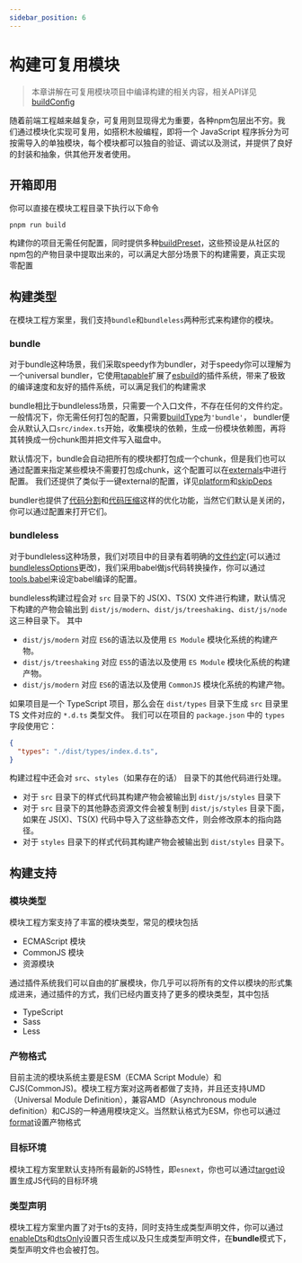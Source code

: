 ```yaml
---
sidebar_position: 6
---
```


# 构建可复用模块
> 本章讲解在可复用模块项目中编译构建的相关内容，相关API详见[buildConfig](/docs/apis/config/output/build-config/build-type)

随着前端工程越来越复杂，可复用则显现得尤为重要，各种npm包层出不穷。我们通过模块化实现可复用，如搭积木般编程，即将一个 JavaScript 程序拆分为可按需导入的单独模块，每个模块都可以独自的验证、调试以及测试，并提供了良好的封装和抽象，供其他开发者使用。


## 开箱即用
你可以直接在模块工程目录下执行以下命令
```
pnpm run build
```
构建你的项目无需任何配置，同时提供多种[buildPreset](/docs/apis/config/output/build-preset)，这些预设是从社区的npm包的产物目录中提取出来的，可以满足大部分场景下的构建需要，真正实现零配置

## 构建类型
在模块工程方案里，我们支持`bundle`和`bundleless`两种形式来构建你的模块。

### bundle
对于bundle这种场景，我们采取speedy作为bundler，对于speedy你可以理解为一个universal bundler，它使用[tapable](https://github.com/webpack/tapable)扩展了[esbuild](https://github.com/evanw/esbuild)的插件系统，带来了极致的编译速度和友好的插件系统，可以满足我们的构建需求

bundle相比于bundleless场景，只需要一个入口文件，不存在任何的文件约定。
一般情况下，你无需任何打包的配置，只需要[buildType]((/docs/apis/config/output/build-config/build-type))为`'bundle'`，
bundler便会从默认入口`src/index.ts`开始，收集模块的依赖，生成一份模块依赖图，再将其转换成一份chunk图并把文件写入磁盘中。

默认情况下，bundle会自动把所有的模块都打包成一个chunk，但是我们也可以通过配置来指定某些模块不需要打包成chunk，这个配置可以在[externals](/docs/apis/config/output/build-config/bundle-options#externals)中进行配置。
我们还提供了类似于一键external的配置，详见[platform](/docs/apis/config/output/build-config/bundle-options#platform)和[skipDeps]((/docs/apis/config/output/build-config/bundle-options#skipDeps))

bundler也提供了[代码分割](/docs/apis/config/output/build-config/bundle-options#splitting)和[代码压缩](/docs/apis/config/output/build-config/bundle-options#minify)这样的优化功能，当然它们默认是关闭的，你可以通过配置来打开它们。

### bundleless

对于bundleless这种场景，我们对项目中的目录有着明确的[文件约定](http://localhost:3000/docs/apis/hooks/module/src/)(可以通过[bundlelessOptions](/docs/apis/config/output/build-config/bundleless-options)更改)，我们采用babel做js代码转换操作，你可以通过[tools.babel](/docs/apis/config/tools/babel)来设定babel编译的配置。

bundleless构建过程会对 `src` 目录下的 JS(X)、TS(X) 文件进行构建，默认情况下构建的产物会输出到 `dist/js/modern`、`dist/js/treeshaking`、`dist/js/node` 这三种目录下。
其中
- `dist/js/modern` 对应 `ES6`的语法以及使用 `ES Module` 模块化系统的构建产物。
- `dist/js/treeshaking` 对应 `ES5`的语法以及使用 `ES Module` 模块化系统的构建产物。
- `dist/js/modern` 对应 `ES6`的语法以及使用 `CommonJS` 模块化系统的构建产物。


如果项目是一个 TypeScript 项目，那么会在 `dist/types` 目录下生成 `src` 目录里 TS 文件对应的 `*.d.ts` 类型文件。
我们可以在项目的 `package.json` 中的 `types` 字段使用它：

```json
{
  "types": "./dist/types/index.d.ts",
}
```

构建过程中还会对 `src`、`styles`（如果存在的话） 目录下的其他代码进行处理。
- 对于 `src` 目录下的样式代码其构建产物会被输出到 `dist/js/styles` 目录下
- 对于 `src` 目录下的其他静态资源文件会被复制到 `dist/js/styles` 目录下面，如果在 JS(X)、TS(X) 代码中导入了这些静态文件，则会修改原本的指向路径。
- 对于 `styles` 目录下的样式代码其构建产物会被输出到 `dist/styles` 目录下。


## 构建支持
### 模块类型

模块工程方案支持了丰富的模块类型，常见的模块包括
- ECMAScript 模块
- CommonJS 模块
- 资源模块

通过插件系统我们可以自由的扩展模块，你几乎可以将所有的文件以模块的形式集成进来，通过插件的方式，我们已经内置支持了更多的模块类型，其中包括
- TypeScript
- Sass
- Less

### 产物格式
目前主流的模块系统主要是ESM（ECMA Script Module）和CJS(CommonJS)。模块工程方案对这两者都做了支持，并且还支持UMD（Universal Module Definition），兼容AMD（Asynchronous module definition）和CJS的一种通用模块定义。当然默认格式为ESM，你也可以通过[format](/docs/apis/config/output/build-config/format)设置产物格式

### 目标环境

模块工程方案里默认支持所有最新的JS特性，即`esnext`，你也可以通过[target](/docs/apis/config/output/build-config/target)设置生成JS代码的目标环境

### 类型声明

模块工程方案里内置了对于ts的支持，同时支持生成类型声明文件，你可以通过[enableDts](/docs/apis/config/output/build-config/enable-dts)和[dtsOnly](/docs/apis/config/output/build-config/dts-only)设置只否生成以及只生成类型声明文件，在**bundle**模式下，类型声明文件也会被打包。
